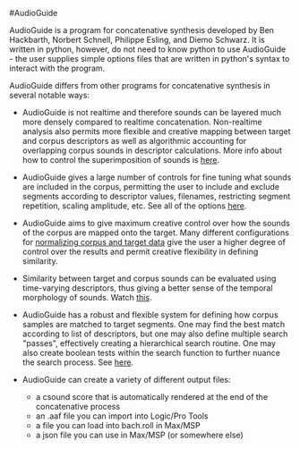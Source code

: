 #AudioGuide

AudioGuide is a program for concatenative synthesis developed by Ben Hackbarth, Norbert Schnell, Philippe Esling, and Diemo Schwarz.  It is written in python, however, do not need to know python to use AudioGuide - the user supplies simple options files that are written in python's syntax to interact with the program.

AudioGuide differs from other programs for concatenative synthesis in several notable ways:

* AudioGuide is not realtime and therefore sounds can be layered much more densely compared to realtime concatenation.  Non-realtime analysis also permits more flexible and creative mapping between target and corpus descriptors as well as algorithmic accounting for overlapping corpus sounds in descriptor calculations.  More info about how to control the superimposition of sounds is [here](https://www.youtube.com/watch?v=V3MgfbaDi9I&t=288s).


* AudioGuide gives a large number of controls for fine tuning what sounds are included in the corpus, permitting the user to include and exclude segments according to descriptor values, filenames, restricting segment repetition, scaling amplitude, etc.  See all of the options [here](http://www.benhackbarth.com/audioGuide/docs_v1.35.html#TheCORPUSVariable).

* AudioGuide aims to give maximum creative control over how the sounds of the corpus are mapped onto the target.  Many different configurations for [normalizing corpus and target data](https://www.youtube.com/watch?v=UYElwMFF6Ug&t=17m46s) give the user a higher degree of control over the results and permit creative flexibility in defining similarity.

* Similarity between target and corpus sounds can be evaluated using time-varying descriptors, thus giving a better sense of the temporal morphology of sounds.  Watch [this](https://www.youtube.com/watch?v=UYElwMFF6Ug&t=217s).

* AudioGuide has a robust and flexible system for defining how corpus samples are matched to target segments. One may find the best match according to list of descriptors, but one may also define multiple search "passes", effectively creating a hierarchical search routine.  One may also create boolean tests within the search function to further nuance the search process.  See [here](https://www.youtube.com/watch?v=UYElwMFF6Ug&t=1535s).

* AudioGuide can create a variety of different output files:
    * a csound score that is automatically rendered at the end of the concatenative process
    * an .aaf file you can import into Logic/Pro Tools
    * a file you can load into bach.roll in Max/MSP
    * a json file you can use in Max/MSP (or somewhere else)

